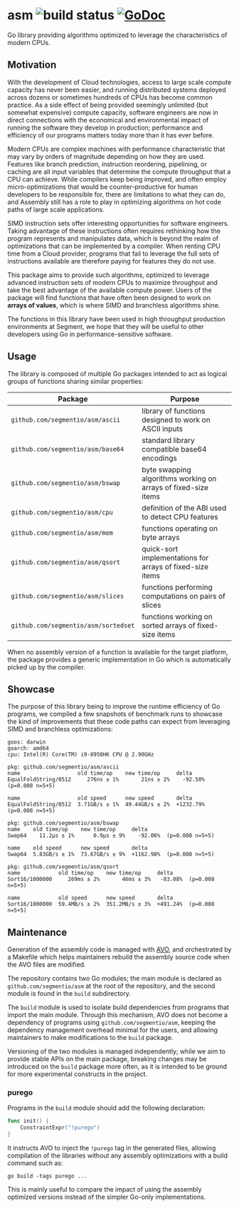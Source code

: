 # asm ![build status](https://github.com/segmentio/asm/actions/workflows/go.yml/badge.svg) [![GoDoc](https://godoc.org/github.com/segmentio/asm?status.svg)](https://godoc.org/github.com/segmentio/asm)

Go library providing algorithms optimized to leverage the characteristics of
modern CPUs.

## Motivation

With the development of Cloud technologies, access to large scale compute
capacity has never been easier, and running distributed systems deployed across
dozens or sometimes hundreds of CPUs has become common practice. As a side
effect of being provided seemingly unlimited (but somewhat expensive) compute
capacity, software engineers are now in direct connections with the economical
and environmental impact of running the software they develop in production;
performance and efficiency of our programs matters today more than it has ever
before.

Modern CPUs are complex machines with performance characteristic that may
vary by orders of magnitude depending on how they are used. Features like
branch prediction, instruction reordering, pipelining, or caching are all
input variables that determine the compute throughput that a CPU can achieve.
While compilers keep being improved, and often employ micro-optimizations that
would be counter-productive for human developers to be responsible for, there
are limitations to what they can do, and Assembly still has a role to play in
optimizing algorithms on hot code paths of large scale applications.

SIMD instruction sets offer interesting opportunities for software engineers.
Taking advantage of these instructions often requires rethinking how the program
represents and manipulates data, which is beyond the realm of optimizations that
can be implemented by a compiler. When renting CPU time from a Cloud provider,
programs that fail to leverage the full sets of instructions available are
therefore paying for features they do not use.

This package aims to provide such algorithms, optimized to leverage advanced
instruction sets of modern CPUs to maximize throughput and take the best
advantage of the available compute power. Users of the package will find
functions that have often been designed to work on **arrays of values**,
which is where SIMD and branchless algorithms shine.

The functions in this library have been used in high throughput production
environments at Segment, we hope that they will be useful to other developers
using Go in performance-sensitive software.

## Usage

The library is composed of multiple Go packages intended to act as logical
groups of functions sharing similar properties:

| Package | Purpose |
| ------- | ------- |
| `github.com/segmentio/asm/ascii` | library of functions designed to work on ASCII inputs |
| `github.com/segmentio/asm/base64` | standard library compatible base64 encodings |
| `github.com/segmentio/asm/bswap` | byte swapping algorithms working on arrays of fixed-size items |
| `github.com/segmentio/asm/cpu` | definition of the ABI used to detect CPU features |
| `github.com/segmentio/asm/mem` | functions operating on byte arrays |
| `github.com/segmentio/asm/qsort` | quick-sort implementations for arrays of fixed-size items |
| `github.com/segmentio/asm/slices` | functions performing computations on pairs of slices |
| `github.com/segmentio/asm/sortedset` | functions working on sorted arrays of fixed-size items |

When no assembly version of a function is available for the target platform,
the package provides a generic implementation in Go which is automatically
picked up by the compiler.

## Showcase

The purpose of this library being to improve the runtime efficiency of Go
programs, we compiled a few snapshots of benchmark runs to showcase the
kind of improvements that these code paths can expect from leveraging
SIMD and branchless optimizations:

```
goos: darwin
goarch: amd64
cpu: Intel(R) Core(TM) i9-8950HK CPU @ 2.90GHz
```

```
pkg: github.com/segmentio/asm/ascii
name                  old time/op    new time/op     delta
EqualFoldString/0512     276ns ± 1%       21ns ± 2%    -92.50%  (p=0.008 n=5+5)

name                  old speed      new speed       delta
EqualFoldString/0512  3.71GB/s ± 1%  49.44GB/s ± 2%  +1232.79%  (p=0.008 n=5+5)
```

```
pkg: github.com/segmentio/asm/bswap
name    old time/op    new time/op     delta
Swap64    11.2µs ± 1%      0.9µs ± 9%    -92.06%  (p=0.008 n=5+5)

name    old speed      new speed       delta
Swap64  5.83GB/s ± 1%  73.67GB/s ± 9%  +1162.98%  (p=0.008 n=5+5)
```

```
pkg: github.com/segmentio/asm/qsort
name            old time/op    new time/op     delta
Sort16/1000000     269ms ± 2%       46ms ± 3%   -83.08%  (p=0.008 n=5+5)

name            old speed      new speed       delta
Sort16/1000000  59.4MB/s ± 2%  351.2MB/s ± 3%  +491.24%  (p=0.008 n=5+5)
```

## Maintenance

Generation of the assembly code is managed with [AVO](https://github.com/mmcloughlin/avo),
and orchestrated by a Makefile which helps maintainers rebuild the assembly
source code when the AVO files are modified.

The repository contains two Go modules; the main module is declared as
`github.com/segmentio/asm` at the root of the repository, and the second
module is found in the `build` subdirectory.

The `build` module is used to isolate build dependencies from programs that
import the main module. Through this mechanism, AVO does not become a
dependency of programs using `github.com/segmentio/asm`, keeping the
dependency management overhead minimal for the users, and allowing
maintainers to make modifications to the `build` package.

Versioning of the two modules is managed independently; while we aim to provide
stable APIs on the main package, breaking changes may be introduced on the
`build` package more often, as it is intended to be ground for more experimental
constructs in the project.

### purego

Programs in the `build` module should add the following declaration:

```go
func init() {
	ConstraintExpr("!purego")
}
```

It instructs AVO to inject the `!purego` tag in the generated files, allowing
compilation of the libraries without any assembly optimizations with a build
command such as:

```
go build -tags purego ...
```

This is mainly useful to compare the impact of using the assembly optimized
versions instead of the simpler Go-only implementations.

